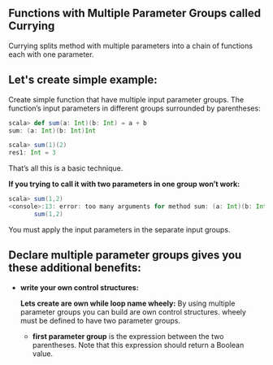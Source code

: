 ## Functions with Multiple Parameter Groups called Currying
Currying splits method with multiple parameters into a chain of functions each with one parameter.

## Let's create simple example:

Create simple function that have multiple input parameter groups.  The function’s input parameters in different groups surrounded by parentheses:
```scala
scala> def sum(a: Int)(b: Int) = a + b
sum: (a: Int)(b: Int)Int

scala> sum(1)(2)
res1: Int = 3
```
That’s all this is a basic technique.

**If you trying to call it with two parameters in one group won’t work:**
```scala
scala> sum(1,2)
<console>:13: error: too many arguments for method sum: (a: Int)(b: Int)Int
       sum(1,2)
```
You must apply the input parameters in the separate input groups.

## Declare multiple parameter groups gives you these additional benefits:

 - **write your own control structures:**

	**Lets create are own while loop name wheely:**  By using multiple parameter groups you can build are own control structures. wheely must be defined to have two parameter groups.
	

	 - **first parameter group** is the expression between the two parentheses. Note that this expression should return a Boolean value.

<!--stackedit_data:
eyJoaXN0b3J5IjpbLTYxMTQ1MjAyOSwtNDAzOTc3NDYxLC0xNz
MyMjM4Nzk4LDIwMzY2ODY2MTIsNDY4OTkwMjk2LDEyNzQ5NjU4
NTIsODE3ODYxODEzLDUyMTI3NDI5MywtMzA3MjkyNDcsMTIxNT
EzMjUzMiwtMTM0MzE4NjA0NywxODY2MzczMDEzLC0xMTkyNzc0
NzU1LDk3NjE0NzQ3MywtODkzNzY4ODQsLTEwNzk0MzQxMzcsLT
U2NTExMzYzNywtMTU2OTkwNDE0MiwxODE0ODM0NDI3LDIwMjcw
NTY2NzNdfQ==
-->